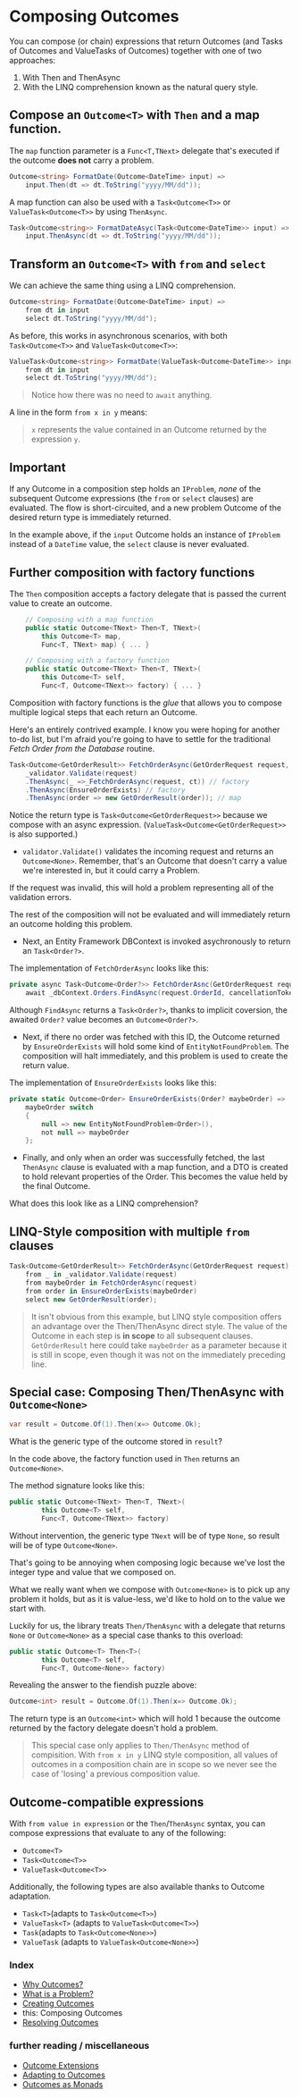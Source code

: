 # Composing Outcomes

You can compose (or chain) expressions that return Outcomes (and Tasks of Outcomes and ValueTasks of Outcomes)
together with one of two approaches:
1. With Then and ThenAsync
2. With the LINQ comprehension known as the natural query style.

## Compose an `Outcome<T>` with `Then` and a map function.

The `map` function parameter is a `Func<T,TNext>` delegate that's executed if the outcome **does not** carry a problem.

```csharp
Outcome<string> FormatDate(Outcome<DateTime> input) =>
    input.Then(dt => dt.ToString("yyyy/MM/dd"));
```

A map function can also be used with a `Task<Outcome<T>>` or `ValueTask<Outcome<T>>` by using `ThenAsync`.

```csharp
Task<Outcome<string>> FormatDateAsyc(Task<Outcome<DateTime>> input) =>
    input.ThenAsync(dt => dt.ToString("yyyy/MM/dd"));
```

## Transform an `Outcome<T>` with `from` and `select`

We can achieve the same thing using a LINQ comprehension.

```csharp
Outcome<string> FormatDate(Outcome<DateTime> input) =>
    from dt in input
    select dt.ToString("yyyy/MM/dd");
```

As before, this works in asynchronous scenarios, with both `Task<Outcome<T>>` and `ValueTask<Outcome<T>>`:

```csharp
ValueTask<Outcome<string>> FormatDate(ValueTask<Outcome<DateTime>> input) =>
    from dt in input
    select dt.ToString("yyyy/MM/dd");
```

> Notice how there was no need to `await` anything. 

A line in the form `from x in y` means:
> `x` represents the value contained in an Outcome returned by the expression `y`.

## Important
If any Outcome in a composition step holds an `IProblem`, *none* of the subsequent Outcome expressions (the `from` or `select` clauses) are evaluated. 
The flow is short-circuited, and a new problem Outcome of the desired return type is immediately returned.

In the example above, if the `input` Outcome holds an instance of `IProblem` instead of a `DateTime` value, the `select` clause is never evaluated.

## Further composition with factory functions

The `Then` composition accepts a factory delegate that is passed the current value to create an outcome.

```csharp
    // Composing with a map function
    public static Outcome<TNext> Then<T, TNext>(
        this Outcome<T> map,
        Func<T, TNext> map) { ... }

    // Composing with a factory function
    public static Outcome<TNext> Then<T, TNext>(
        this Outcome<T> self,
        Func<T, Outcome<TNext>> factory) { ... }
```

Composition with factory functions is the *glue* that allows you to compose multiple logical steps that each return an Outcome.

Here's an entirely contrived example. I know you were hoping for another to-do list, but I'm afraid you're
going to have to settle for the traditional *Fetch Order from the Database* routine.

```csharp
Task<Outcome<GetOrderResult>> FetchOrderAsync(GetOrderRequest request, CancellationToken ct) =>
    _validator.Validate(request)
    .ThenAsync(_ =>_FetchOrderAsync(request, ct)) // factory
    .ThenAsync(EnsureOrderExists) // factory
    .ThenAsync(order => new GetOrderResult(order)); // map
```

Notice the return type is `Task<Outcome<GetOrderRequest>>` because we compose with an async expression. (`ValueTask<Outcome<GetOrderRequest>>` is also supported.)

- `validator.Validate()` validates the incoming request and returns an `Outcome<None>`. 
Remember, that's an Outcome that doesn't carry a value we're interested in, but it could carry a Problem.

If the request was invalid, this will hold a problem representing all of the validation errors.

The rest of the composition will not be evaluated and will immediately return an outcome holding this problem.

- Next, an Entity Framework DBContext is invoked asychronously to return an `Task<Order?>`. 

The implementation of `FetchOrderAsync` looks like this:
```csharp
private async Task<Outcome<Order?>> FetchOrderAsnc(GetOrderRequest request, CancellationToken ct) =>
    await _dbContext.Orders.FindAsync(request.OrderId, cancellationToken: ct);
```

Although `FindAsync` returns a `Task<Order?>`, thanks to implicit coversion, the awaited `Order?` value becomes an `Outcome<Order?>`.

- Next, if there no order was fetched with this ID, the Outcome returned by `EnsureOrderExists` will hold some kind of `EntityNotFoundProblem`. 
The composition will halt immediately, and this problem is used to create the return value.

The implementation of `EnsureOrderExists` looks like this:

```csharp
private static Outcome<Order> EnsureOrderExists(Order? maybeOrder) =>
    maybeOrder switch
    {
        null => new EntityNotFoundProblem<Order>(),
        not null => maybeOrder
    };
```

- Finally, and only when an order was successfully fetched, the last `ThenAsync` clause is evaluated with a map function, and a DTO is created to hold relevant properties of the Order. 
This becomes the value held by the final Outcome.

What does this look like as a LINQ comprehension?

## LINQ-Style composition with multiple `from` clauses

```csharp
Task<Outcome<GetOrderResult>> FetchOrderAsync(GetOrderRequest request) =>
    from _ in _validator.Validate(request)
    from maybeOrder in FetchOrderAsync(request)
    from order in EnsureOrderExists(maybeOrder)
    select new GetOrderResult(order);
```

> It isn't obvious from this example, but LINQ style composition offers an advantage over the Then/ThenAsync direct style.
The value of the Outcome in each step is **in scope** to all subsequent clauses. 
`GetOrderResult` here could take `maybeOrder` as a parameter because it is still in scope, even though it was not on the immediately preceding line.

## Special case: Composing Then/ThenAsync with `Outcome<None>`

```csharp
var result = Outcome.Of(1).Then(x=> Outcome.Ok);
```
What is the generic type of the outcome stored in `result`? 

In the code above, the factory function used in `Then` returns an `Outcome<None>`.

The method signature looks like this:

```csharp
public static Outcome<TNext> Then<T, TNext>(
        this Outcome<T> self,
        Func<T, Outcome<TNext>> factory)
```
Without intervention, the generic type `TNext` will be of type `None`, so result will be of type `Outcome<None>`.

That's going to be annoying when composing logic because we've lost the integer type and value that we composed on.

What we really want when we compose with `Outcome<None>` is to pick up any problem it holds, but as it is value-less, 
we'd like to hold on to the value we start with.

Luckily for us, the library treats `Then/ThenAsync` with a delegate that returns `None` or `Outcome<None>` as a special case thanks to this overload:
```csharp
public static Outcome<T> Then<T>(
        this Outcome<T> self,
        Func<T, Outcome<None>> factory)
```

Revealing the answer to the fiendish puzzle above:

```csharp
Outcome<int> result = Outcome.Of(1).Then(x=> Outcome.Ok);
```
The return type is an `Outcome<int>` which will hold 1 because the outcome returned by the factory delegate doesn't hold a problem.

> This special case only applies to `Then/ThenAsync` method of compisition.
> With `from x in y` LINQ style composition, all values of outcomes in a composition chain are in scope so we never see the case of 'losing' a previous composition value.


## Outcome-compatible expressions
With `from value in expression` or the `Then`/`ThenAsync` syntax, you can compose expressions that evaluate to any of the following:

- `Outcome<T>`
- `Task<Outcome<T>>`
- `ValueTask<Outcome<T>>`

Additionally, the following types are also available thanks to Outcome adaptation.

- `Task<T>`(adapts to `Task<Outcome<T>>`)
- `ValueTask<T>` (adapts to `ValueTask<Outcome<T>>`)
- `Task`(adapts to `Task<Outcome<None>>`)
- `ValueTask` (adapts to `ValueTask<Outcome<None>>`)

### Index
- [Why Outcomes?](../readme.md)
- [What is a Problem?](what-is-a-problem.md)
- [Creating Outcomes](creating-outcomes.md)
- this: Composing Outcomes
- [Resolving Outcomes](resolving-outcomes.md)

### further reading / miscellaneous
- [Outcome Extensions](outcome-extensions.md)
- [Adapting to Outcomes](outcome-adaptation.md)
- [Outcomes as Monads](outcomes-as-monads.md)
